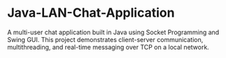 # Java-LAN-Chat-Application
A multi-user chat application built in Java using Socket Programming and Swing GUI. This project demonstrates client-server communication, multithreading, and real-time messaging over TCP on a local network.
